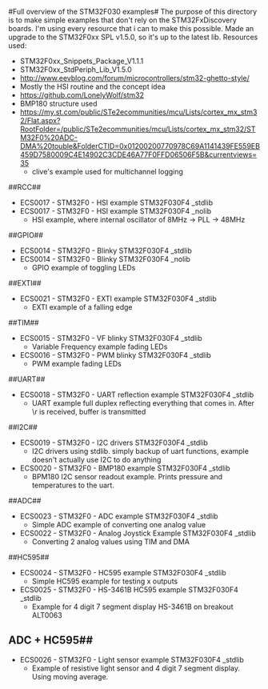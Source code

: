 #Full overview of the STM32F030 examples#
The purpose of this directory is to make simple examples that don't rely on the STM32FxDiscovery boards.
I'm using every resource that i can to make this possible.
Made an upgrade to the STM32F0xx SPL v1.5.0, so it's up to the latest lib.
Resources used:
 * STM32F0xx_Snippets_Package_V1.1.1
 * STM32F0xx_StdPeriph_Lib_V1.5.0
 * http://www.eevblog.com/forum/microcontrollers/stm32-ghetto-style/
  * Mostly the HSI routine and the concept idea
 * https://github.com/LonelyWolf/stm32
  * BMP180 structure used 
 * https://my.st.com/public/STe2ecommunities/mcu/Lists/cortex_mx_stm32/Flat.aspx?RootFolder=/public/STe2ecommunities/mcu/Lists/cortex_mx_stm32/STM32F0%20ADC-DMA%20touble&FolderCTID=0x01200200770978C69A1141439FE559EB459D7580009C4E14902C3CDE46A77F0FFD06506F5B&currentviews=35
   * clive's example used for multichannel logging

##RCC##
* ECS0017 - STM32F0 - HSI example STM32F030F4 _stdlib
* ECS0017 - STM32F0 - HSI example STM32F030F4 _nolib
  * HSI example, where internal oscillator of 8MHz -> PLL -> 48MHz

##GPIO##
* ECS0014 - STM32F0 - Blinky STM32F030F4 _stdlib
* ECS0014 - STM32F0 - Blinky STM32F030F4 _nolib
  * GPIO example of toggling LEDs
  
##EXTI##
* ECS0021 - STM32F0 - EXTI example STM32F030F4 _stdlib
  * EXTI example of a falling edge

##TIM##
* ECS0015 - STM32F0 - VF blinky STM32F030F4 _stdlib
  * Variable Frequency example fading LEDs 
* ECS0016 - STM32F0 - PWM blinky STM32F030F4 _stdlib
  * PWM example fading LEDs

##UART##
* ECS0018 - STM32F0 - UART reflection example STM32F030F4 _stdlib
  * UART example full duplex reflecting everything that comes in. After \r is received, buffer is transmitted

##I2C##
* ECS0019 - STM32F0 - I2C drivers STM32F030F4 _stdlib
  * I2C drivers using stdlib. simply backup of uart functions, example doesn't actually use I2C to do anything
* ECS0020 - STM32F0 - BMP180 example STM32F030F4 _stdlib
  * BPM180 I2C sensor readout example. Prints pressure and temperatures to the uart.

##ADC##
* ECS0023 - STM32F0 - ADC example STM32F030F4 _stdlib
  * Simple ADC example of converting one analog value
* ECS0022 - STM32F0 - Analog Joystick Example STM32F030F4 _stdlib
  * Converting 2 analog values using TIM and DMA

##HC595##
* ECS0024 - STM32F0 - HC595 example STM32F030F4 _stdlib
  * Simple HC595 example for testing x outputs
* ECS0025 - STM32F0 - HS-3461B HC595 example STM32F030F4 _stdlib
  * Example for 4 digit 7 segment display HS-3461B on breakout ALT0063

## ADC + HC595##
* ECS0026 - STM32F0 - Light sensor example STM32F030F4 _stdlib
  * Example of resistive light sensor and 4 digit 7 segment display. Using moving average.
